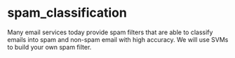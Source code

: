 # spam_classification
Many email services today provide spam filters that are able to classify emails into spam and non-spam email with high accuracy.  We will use SVMs to build your own spam filter. 
